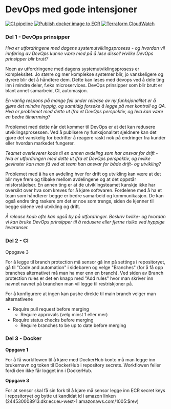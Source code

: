 # DevOps med gode intensjoner
[![CI pipeline](https://github.com/jennyhsl/pgr301-exam/actions/workflows/ci.yml/badge.svg)](https://github.com/jennyhsl/pgr301-exam/actions/workflows/ci.yml)
[![Publish docker image to ECR](https://github.com/jennyhsl/pgr301-exam/actions/workflows/docker.yml/badge.svg)](https://github.com/jennyhsl/pgr301-exam/actions/workflows/docker.yml)
[![Terraform CloudWatch](https://github.com/jennyhsl/pgr301-exam/actions/workflows/cloudwatch_dashboard.yml/badge.svg)](https://github.com/jennyhsl/pgr301-exam/actions/workflows/cloudwatch_dashboard.yml)

### Del 1 - DevOps prinsipper
*Hva er utfordringene med dagens systemutviklingsprosess - og hvordan vil innføring av DevOps kunne være med på å løse disse? Hvilke DevOps prinsipper blir brutt?*

Noen av utfordringene med dagens systemutviklingsprosess er kompleksitet. Jo større og mer komplekse systemer blir, jo vanskeligere og dyrere blir det å håndtere dem. Dette kan løses med devops ved å dele ting inn i mindre deler, f.eks microservices.
DevOps prinsipper som blir brutt er blant annet samarbeid, CI, automasjon.


*En vanlig respons på mange feil under release av ny funksjonalitet er å gjøre det mindre hyppig, og samtidig forsøke å legge på mer kontroll og QA. Hva er problemet med dette ut ifra et DevOps perspektiv, og hva kan være en bedre tilnærming?*

Problemet med dette når det kommer til DevOps er at det kan redusere utviklingsprosessen. Ved å publisere ny funksjonalitet sjeldnere kan det gjøre det vanskelig for bedrifter å reagere raskt nok på endringer fra kunder eller hvordan markedet fungerer.

*Teamet overleverer kode til en annen avdeling som har ansvar for drift - hva er utfordringen med dette ut ifra et DevOps perspektiv, og hvilke gevinster kan man få ved at team han ansvar for både drift- og utvikling?*

Problemet med å ha en avdeling hver for drift og utvikling kan være at det blir mye frem og tilbake mellom avdelingene og at det oppstår misforståelser. En annen ting er at de utviklingsteamet kanskje ikke har oversikt over hva som kreves for å kjøre softwaren.
Fordelene med å ha et team som håndterer begge er bedre samarbeid og kommunikasjon. De kan også endre ting raskere om det er noe som trengs, siden de kjenner til begge sidene ved utvikling og drift.

*Å release kode ofte kan også by på utfordringer. Beskriv hvilke- og hvordan vi kan bruke DevOps prinsipper til å redusere eller fjerne risiko ved hyppige leveranser.*
### Del 2 - CI
Oppgave 3

For å legge til branch protection må sensor gå inn på settings i repositoryet, gå til "Code and automation" i sidebaren og velge "Branches" (for å få opp branches alternativet må man ha mer enn en branch).
Ved siden av Branch protection rules er det en knapp med "Add rules" hvor man skriver inn navnet navnet på branchen man vil legge til restriskjoner på.

For å konfigurere at ingen kan pushe direkte til main branch velger man alternativene
 - Require pull request before merging
   - Require approvals (velg minst 1 eller mer)
 - Require status checks before merging
   - Require branches to be up to date before merging
   

### Del 3 - Docker
**Oppgave 1**

For å få workflowen til å kjøre med DockerHub konto må man legge inn brukernavn og token til DockerHub i repository secrets. Workflowen feiler fordi den ikke får logget inn i DockerHub.

**Oppgave 3**

For at sensor skal få sin fork til å kjøre må sensor legge inn ECR secret keys i repositoryet og bytte ut kandidat id i amazon linken (244530008913.dkr.ecr.eu-west-1.amazonaws.com/1005:$rev)